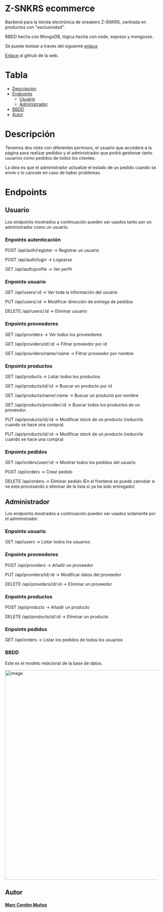 # Z-SNKRS ecommerce

Backend para la tienda electrónica de sneakers Z-SNKRS, centrada en productos con "exclusividad".

BBDD hecha con MongoDB, lógica hecha con node, express y mongoose.

Se puede testear a través del siguiente [enlace](https://zsnkrs.herokuapp.com/)

[Enlace](https://github.com/marcormun/videoclub-web) al github de la web.

# Tabla

- [Descripcion](#Descripción)
- [Endpoints](#endpoints)
    - [Usuario](#Usuario)
    - [Administrador](#Administrador)
- [BBDD](#BBDD)
- [Autor](#Autor)

# Descripción

Tenemos dos roles con diferentes permisos, el usuario que accederá a la página para realizar pedidos y el administrador que podrá gestionar tanto usuarios como pedidos de todos los clientes.

La idea es que el administrador actualize el estado de un pedido cuando se envie o lo cancele en caso de haber problemas.

# Endpoints

## Usuario

Los endpoints mostrados a continuación pueden ser usados tanto por un administrador como un usuario.

### Enpoints autenticación

POST /api/auth/register -> Registrar un usuario

POST /api/auth/login -> Logearse

GET /api/auth/profile -> Ver perfil

### Enpoints usuario

GET /api/users/:id -> Ver toda la información del usuario

PUT /api/users/:id -> Modificar dirección de entrega de pedidos

DELETE /api/users/:id -> Eliminar usuario

### Enpoints proveedores

GET /api/providers -> Ver todos los proveedores

GET /api/providers/id/:id -> Filtrar proveedor por id

GET /api/providers/name/:name -> Filtrar proveedor por nombre

### Enpoints productos

GET /api/products -> Listar todos los productos

GET /api/products/id/:id -> Buscar un producto por id

GET /api/products/name/:name -> Buscar un producto por nombre

GET /api/products/provider/:id -> Buscar todos los productos de un proveedor.

PUT /api/products/id/:id -> Modificar stock de un producto (reducirlo cuando se hace una compra)

PUT /api/products/id/:id -> Modificar stock de un producto (reducirlo cuando se hace una compra)

### Enpoints pedidos

GET /api/orders/user/:id -> Mostrar todos los pedidos del usuario

POST /api/orders -> Crear pedido

DELETE /api/orders -> Eliminar pedido (En el frontend se puede cancelar si se está procesando o eliminar de la lista si ya ha sido entregado)

## Administrador

Los endpoints mostrados a continuación pueden ser usados solamente por el administrador.

### Enpoints usuario

GET /api/users -> Listar todos los usuarios

### Enpoints proveedores

POST /api/providers -> Añadir un proveedor

PUT /api/providers/id/:id -> Modificar datos del proveedor

DELETE /api/providers/id/:id -> Eliminar un proveedor

### Enpoints productos

POST /api/products -> Añadir un producto

DELETE /api/products/id/:id -> Eliminar un producto

### Enpoints pedidos

GET /api/orders -> Listar los pedidos de todos los usuarios

### BBDD

Este es el modelo relacional de la base de datos.

<img width="689" alt="image" src="https://user-images.githubusercontent.com/102702041/189542206-1194cc49-cbf8-47a0-9b06-ec58d13fc440.png">



## Autor

#### [Marc Cordón Muñoz](https://github.com/marcormun)
